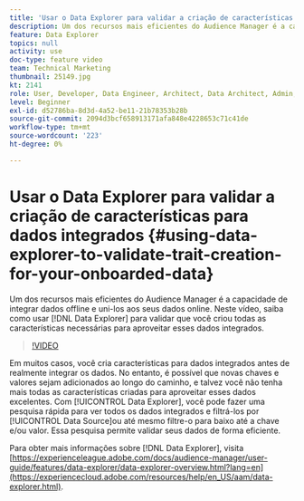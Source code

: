```yaml
---
title: 'Usar o Data Explorer para validar a criação de características para dados integrados '
description: Um dos recursos mais eficientes do Audience Manager é a capacidade de integrar dados offline e uni-los aos seus dados online. Neste vídeo, saiba como usar o Data Explorer para validar que você criou todas as características necessárias para aproveitar esses dados integrados.
feature: Data Explorer
topics: null
activity: use
doc-type: feature video
team: Technical Marketing
thumbnail: 25149.jpg
kt: 2141
role: User, Developer, Data Engineer, Architect, Data Architect, Admin, Leader
level: Beginner
exl-id: d52786ba-8d3d-4a52-be11-21b78353b28b
source-git-commit: 2094d3bcf658913171afa848e4228653c71c41de
workflow-type: tm+mt
source-wordcount: '223'
ht-degree: 0%

---
```


# Usar o Data Explorer para validar a criação de características para dados integrados {#using-data-explorer-to-validate-trait-creation-for-your-onboarded-data}

Um dos recursos mais eficientes do Audience Manager é a capacidade de integrar dados offline e uni-los aos seus dados online. Neste vídeo, saiba como usar [!DNL Data Explorer] para validar que você criou todas as características necessárias para aproveitar esses dados integrados.

>[!VIDEO](https://video.tv.adobe.com/v/25149/?quality=12)

Em muitos casos, você cria características para dados integrados antes de realmente integrar os dados. No entanto, é possível que novas chaves e valores sejam adicionados ao longo do caminho, e talvez você não tenha mais todas as características criadas para aproveitar esses dados excelentes. Com [!UICONTROL Data Explorer], você pode fazer uma pesquisa rápida para ver todos os dados integrados e filtrá-los por [!UICONTROL Data Source]ou até mesmo filtre-o para baixo até a chave e/ou valor. Essa pesquisa permite validar seus dados de forma eficiente.

Para obter mais informações sobre [!DNL Data Explorer], visita [https://experienceleague.adobe.com/docs/audience-manager/user-guide/features/data-explorer/data-explorer-overview.html?lang=en](https://experiencecloud.adobe.com/resources/help/en_US/aam/data-explorer.html).

